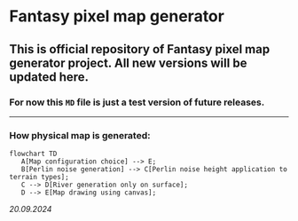 # Fantasy pixel map generator


## This is official repository of Fantasy pixel map generator project. All new versions will be updated here.

### For now this `MD` file is just a test version of future releases.
____
### How physical map is generated:

```mermaid
flowchart TD
   A[Map configuration choice] --> E;
   B[Perlin noise generation] --> C[Perlin noise height application to terrain types];
   C --> D[River generation only on surface];
   D --> E[Map drawing using canvas];
```

_20.09.2024_
